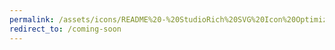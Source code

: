 ```yaml
---
permalink: /assets/icons/README%20-%20StudioRich%20SVG%20Icon%20Optimization.html
redirect_to: /coming-soon
---
```

